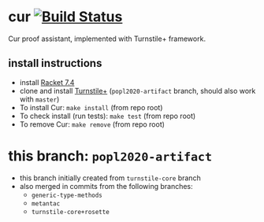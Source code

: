 cur [![Build Status](https://travis-ci.org/stchang/cur.svg?branch=popl2020-artifact)](https://travis-ci.org/stchang/cur/)
===

Cur proof assistant, implemented with Turnstile+ framework.

## install instructions
  - install [Racket 7.4](https://download.racket-lang.org/)
  - clone and install [Turnstile+](https://github.com/stchang/macrotypes/tree/popl2020-artifact) (`popl2020-artifact` branch, should also work with `master`)
  - To install Cur: `make install` (from repo root)
  - To check install (run tests): `make test` (from repo root)
  - To remove Cur: `make remove` (from repo root)

this branch: `popl2020-artifact`
=============================
- this branch initially created from `turnstile-core` branch
- also merged in commits from the following branches:
  - `generic-type-methods`
  - `metantac`
  - `turnstile-core+rosette`
